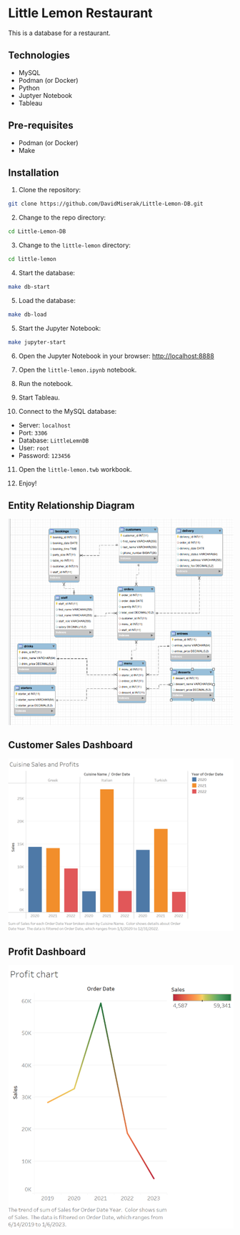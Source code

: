 Little Lemon Restaurant
=======================

This is a database for a restaurant.

## Technologies

- MySQL
- Podman (or Docker)
- Python
- Juptyer Notebook
- Tableau

## Pre-requisites

- Podman (or Docker)
- Make

## Installation

1. Clone the repository:
```bash
git clone https://github.com/DavidMiserak/Little-Lemon-DB.git
```

2. Change to the repo directory:
```bash
cd Little-Lemon-DB
```

3. Change to the `little-lemon` directory:
```bash
cd little-lemon
```

4. Start the database:
```bash
make db-start
```

5. Load the database:
```bash
make db-load
```

5. Start the Jupyter Notebook:
```bash
make jupyter-start
```

6. Open the Jupyter Notebook in your browser:
[http://localhost:8888](http://localhost:8888)

7. Open the `little-lemon.ipynb` notebook.

8. Run the notebook.

9. Start Tableau.

10. Connect to the MySQL database:
- Server: `localhost`
- Port: `3306`
- Database: `LittleLemnDB`
- User: `root`
- Password: `123456`

11. Open the `little-lemon.twb` workbook.

12. Enjoy!

## Entity Relationship Diagram

![ERD](img/LittleLemonDM.png)

## Customer Sales Dashboard

![Customer Sales Dashboard](img/M3E2T1-customer_sales.png)

## Profit Dashboard

![Profit Dashboard](img/M3E2T2-profit_chart.png)
